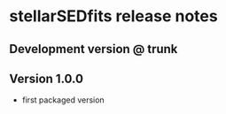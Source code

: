 # stellarSEDfits release notes

## Development version @ trunk

## Version 1.0.0

* first packaged version

